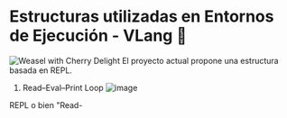 # Estructuras utilizadas en Entornos de Ejecución - VLang 🍒

![Weasel with Cherry Delight](https://github.com/user-attachments/assets/dc330306-1989-4262-897a-501173bc1df5)
El proyecto actual propone una estructura basada en REPL. 
1. Read–Eval–Print Loop
![image](https://github.com/user-attachments/assets/599a849b-c13d-40dc-877f-23ce1baf542a)

REPL o bien "Read-
